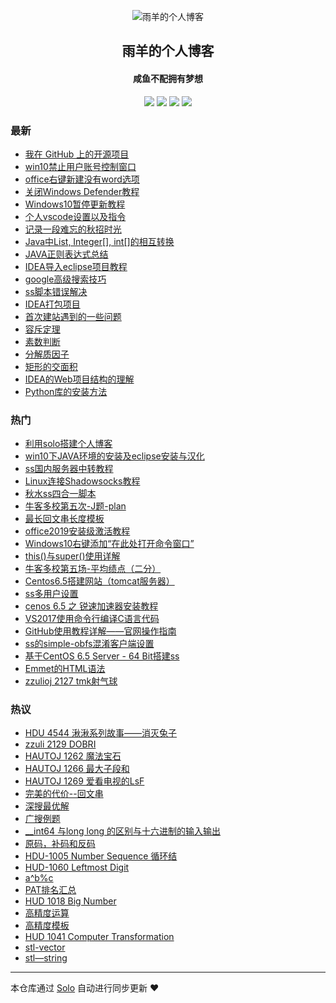 <p align="center"><img alt="雨羊的个人博客" src="https://static.b3log.org/images/brand/solo-32.png"></p><h2 align="center">
雨羊的个人博客
</h2>

<h4 align="center">咸鱼不配拥有梦想</h4>
<p align="center"><a title="雨羊的个人博客" target="_blank" href="https://github.com/yanglongqi/solo-blog"><img src="https://img.shields.io/github/last-commit/yanglongqi/solo-blog.svg?style=flat-square&color=FF9900"></a>
<a title="GitHub repo size in bytes" target="_blank" href="https://github.com/yanglongqi/solo-blog"><img src="https://img.shields.io/github/repo-size/yanglongqi/solo-blog.svg?style=flat-square"></a>
<a title="Solo Version" target="_blank" href="https://github.com/88250/solo/releases"><img src="https://img.shields.io/badge/solo-3.6.7-f1e05a.svg?style=flat-square&color=blueviolet"></a>
<a title="Hits" target="_blank" href="https://github.com/88250/hits"><img src="https://hits.b3log.org/yanglongqi/solo-blog.svg"></a></p>

### 最新

* [我在 GitHub 上的开源项目](https://www.rainsheep.top/my-github-repos)
* [win10禁止用户账号控制窗口](https://www.rainsheep.top/articles/2019/12/04/1575443255954.html)
* [office右键新建没有word选项](https://www.rainsheep.top/articles/2019/12/04/1575443173749.html)
* [关闭Windows Defender教程](https://www.rainsheep.top/articles/2019/12/04/1575443059255.html)
* [Windows10暂停更新教程](https://www.rainsheep.top/articles/2019/12/04/1575442995445.html)
* [个人vscode设置以及指令](https://www.rainsheep.top/articles/2019/12/04/1575442896111.html)
* [记录一段难忘的秋招时光](https://www.rainsheep.top/articles/2019/12/04/1575442828487.html)
* [Java中List, Integer[], int[]的相互转换](https://www.rainsheep.top/articles/2019/12/04/1575442558951.html)
* [JAVA正则表达式总结](https://www.rainsheep.top/articles/2019/12/04/1575442507093.html)
* [IDEA导入eclipse项目教程](https://www.rainsheep.top/articles/2019/12/04/1575441004370.html)
* [ google高级搜索技巧](https://www.rainsheep.top/articles/2019/12/04/1575440677849.html)
* [ss脚本错误解决](https://www.rainsheep.top/articles/2019/12/04/1575440644239.html)
* [IDEA打包项目](https://www.rainsheep.top/articles/2019/12/04/1575440620790.html)
* [首次建站遇到的一些问题](https://www.rainsheep.top/articles/2019/12/04/1575440394200.html)
* [容斥定理](https://www.rainsheep.top/articles/2019/12/04/1575440265389.html)
* [素数判断](https://www.rainsheep.top/articles/2019/12/04/1575440129024.html)
* [分解质因子](https://www.rainsheep.top/articles/2019/12/04/1575440099127.html)
* [矩形的交面积](https://www.rainsheep.top/articles/2019/12/04/1575440043701.html)
* [IDEA的Web项目结构的理解](https://www.rainsheep.top/articles/2019/12/04/1575440012847.html)
* [Python库的安装方法](https://www.rainsheep.top/articles/2019/12/04/1575439969507.html)

### 热门

* [利用solo搭建个人博客](https://www.rainsheep.top/articles/2019/11/26/1574768448759.html)
* [win10下JAVA环境的安装及eclipse安装与汉化](https://www.rainsheep.top/articles/2019/12/03/1575384194057.html)
* [ ss国内服务器中转教程](https://www.rainsheep.top/articles/2019/11/27/1574832516527.html)
* [Linux连接Shadowsocks教程](https://www.rainsheep.top/articles/2019/11/27/1574834487620.html)
* [秋水ss四合一脚本](https://www.rainsheep.top/articles/2019/12/03/1575384979104.html)
* [牛客多校第五次-J题-plan](https://www.rainsheep.top/articles/2019/12/03/1575384722059.html)
* [ 最长回文串长度模板](https://www.rainsheep.top/articles/2019/12/03/1575378105229.html)
* [office2019安装级激活教程](https://www.rainsheep.top/articles/2019/12/02/1575297996107.html)
* [Windows10右键添加“在此处打开命令窗口”](https://www.rainsheep.top/articles/2019/12/03/1575342092041.html)
* [this()与super()使用详解](https://www.rainsheep.top/articles/2019/12/03/1575345084763.html)
* [ 牛客多校第五场-平均绩点（二分）](https://www.rainsheep.top/articles/2019/12/03/1575384407094.html)
* [Centos6.5搭建网站（tomcat服务器）](https://www.rainsheep.top/articles/2019/12/02/1575295932463.html)
* [ss多用户设置](https://www.rainsheep.top/articles/2019/12/02/1575297082354.html)
* [cenos 6.5 之 锐速加速器安装教程](https://www.rainsheep.top/articles/2019/12/02/1575297653373.html)
* [VS2017使用命令行编译C语言代码](https://www.rainsheep.top/articles/2019/12/03/1575342765204.html)
* [GitHub使用教程详解——官网操作指南](https://www.rainsheep.top/articles/2019/12/03/1575344137526.html)
* [ss的simple-obfs混淆客户端设置](https://www.rainsheep.top/articles/2019/12/04/1575431723992.html)
* [基于CentOS 6.5 Server - 64 Bit搭建ss](https://www.rainsheep.top/articles/2019/12/02/1575296686709.html)
* [Emmet的HTML语法](https://www.rainsheep.top/articles/2019/12/03/1575342660935.html)
* [zzulioj 2127 tmk射气球](https://www.rainsheep.top/articles/2019/12/03/1575345658197.html)

### 热议

* [HDU 4544 湫湫系列故事——消灭兔子](https://www.rainsheep.top/articles/2019/12/03/1575345854198.html)
* [zzuli 2129 DOBRI](https://www.rainsheep.top/articles/2019/12/03/1575346502036.html)
* [HAUTOJ 1262 魔法宝石](https://www.rainsheep.top/articles/2019/12/03/1575346620240.html)
* [HAUTOJ 1266 最大子段和](https://www.rainsheep.top/articles/2019/12/03/1575346785207.html)
* [HAUTOJ 1269 爱看电视的LsF](https://www.rainsheep.top/articles/2019/12/03/1575346917311.html)
* [完美的代价--回文串](https://www.rainsheep.top/articles/2019/12/03/1575347043247.html)
* [深搜最优解](https://www.rainsheep.top/articles/2019/12/03/1575347098939.html)
* [广搜例题](https://www.rainsheep.top/articles/2019/12/03/1575347163169.html)
* [__int64 与long long 的区别与十六进制的输入输出](https://www.rainsheep.top/articles/2019/12/03/1575347217268.html)
* [原码，补码和反码](https://www.rainsheep.top/articles/2019/12/03/1575347249208.html)
* [HDU-1005 Number Sequence 循环结](https://www.rainsheep.top/articles/2019/12/03/1575347335905.html)
* [HUD-1060 Leftmost Digit](https://www.rainsheep.top/articles/2019/12/03/1575347380440.html)
* [a^b%c](https://www.rainsheep.top/articles/2019/12/03/1575347445895.html)
* [PAT排名汇总](https://www.rainsheep.top/articles/2019/12/03/1575349541564.html)
* [HUD 1018 Big Number](https://www.rainsheep.top/articles/2019/12/03/1575349667467.html)
* [高精度运算](https://www.rainsheep.top/articles/2019/12/03/1575351504012.html)
* [高精度模板](https://www.rainsheep.top/articles/2019/12/03/1575370537367.html)
* [HUD 1041 Computer Transformation](https://www.rainsheep.top/articles/2019/12/03/1575372412637.html)
* [stl-vector](https://www.rainsheep.top/articles/2019/12/03/1575372810901.html)
* [stl—string](https://www.rainsheep.top/articles/2019/12/03/1575372908295.html)

---

本仓库通过 [Solo](https://github.com/88250/solo) 自动进行同步更新 ❤️ 